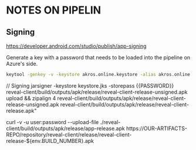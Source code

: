 # NOTES ON PIPELIN

## Signing

<https://developer.android.com/studio/publish/app-signing>

Generate a key with a password that needs to be loaded into the pipeline on Azure's side.

```bash
keytool -genkey -v -keystore akros.online.keystore -alias akros.online -keyalg RSA -sigalg SHA1withRSA -keysize 2048 -validity 10000
```

// Signing
jarsigner -keystore keystore.jks -storepass {{PASSWORD}} reveal-client/build/outputs/apk/release/reveal-client-release-unsigned.apk upload && zipalign 4 reveal-client/build/outputs/apk/release/reveal-client-release-unsigned.apk reveal-client/build/outputs/apk/release/reveal-client-release.apk"

curl -v -u user:password --upload-file ./reveal-client/build/outputs/apk/release/app-release.apk https://OUR-ARTIFACTS-REPO/repository/reveal-client/release/reveal-client-release-${env.BUILD_NUMBER}.apk